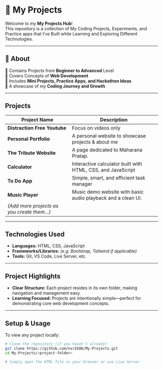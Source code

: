 # 🚀 My Projects

Welcome to my **My Projects Hub**!  
This repository is a collection of My Coding Projects, Experiments, and Practice apps that I’ve Built while Learning and Exploring Different Technologies.  

---

## 📌 About
🔹 Contains Projects from **Beginner to Advanced** Level  
🔹 Covers Concepts of **Web Development**  
🔹 Includes **Mini Projects, Practice Apps, and Hackathon Ideas**  
🔹 A showcase of my **Coding Journey and Growth**  

---

##  Projects

| Project Name | Description |
|--------------|-------------|
| **Distraction Free Youtube** | Focus on videos only |
| **Personal Portfolio**         | A personal website to showcase projects & about me |
| **The Tribute Website**       | A page dedicated to Maharana Pratap. |
| **Calculator**                | Interactive calculator built with HTML, CSS, and JavaScript |
| **To Do App**                | Simple, smart, and efficient task manager |
| **Music Player**                | Music demo website with basic audio playback and a clean UI. |
| *(Add more projects as you create them…)* | |

---

##  Technologies Used
- **Languages:** HTML, CSS, JavaScript
- **Frameworks/Libraries:** *(e.g. Bootstrap, Tailwind if applicable)*
- **Tools:** Git, VS Code, Live Server, etc.

---

##  Project Highlights
- **Clear Structure:** Each project resides in its own folder, making navigation and management easy.
- **Learning Focused:** Projects are intentionally simple—perfect for demonstrating core web development concepts.

---

##  Setup & Usage

To view any project locally:

```bash
# Clone the repository (if you haven't already)
git clone https://github.com/nsr2k06/My-Projects.git
cd My-Projects/<project-folder>

# Simply open the HTML file in your browser or use Live Server
